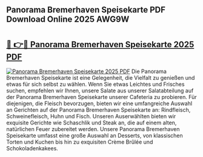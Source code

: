 ## Panorama Bremerhaven Speisekarte PDF Download Online 2025 AWG9W

# <h2><a href="http://gcanc6x.nevu.top/?p=Panorama+Bremerhaven+Speisekarte">🔗 👉🔴 Panorama Bremerhaven Speisekarte 2025 PDF</a></h2>

[![Panorama Bremerhaven Speisekarte 2025 PDF](https://i.imgur.com/dBaPXMq.png)](http://gcanc6x.nevu.top/?p=Panorama+Bremerhaven+Speisekarte)
Die Panorama Bremerhaven Speisekarte ist eine Gelegenheit, die Vielfalt zu genießen und etwas für sich selbst zu wählen. Wenn Sie etwas Leichtes und Frisches suchen, empfehlen wir Ihnen, unsere Salate aus unserer Salatabteilung auf der Panorama Bremerhaven Speisekarte unserer Cafeteria zu probieren. Für diejenigen, die Fleisch bevorzugen, bieten wir eine umfangreiche Auswahl an Gerichten auf der Panorama Bremerhaven Speisekarte an: Rindfleisch, Schweinefleisch, Huhn und Fisch. Unseren Auserwählten bieten wir exquisite Gerichte wie Schaschlik und Steak an, die auf einem alten, natürlichen Feuer zubereitet werden. Unsere Panorama Bremerhaven Speisekarte umfasst eine große Auswahl an Desserts, von klassischen Torten und Kuchen bis hin zu exquisiten Crème Brûlée und Schokoladenkakees.
